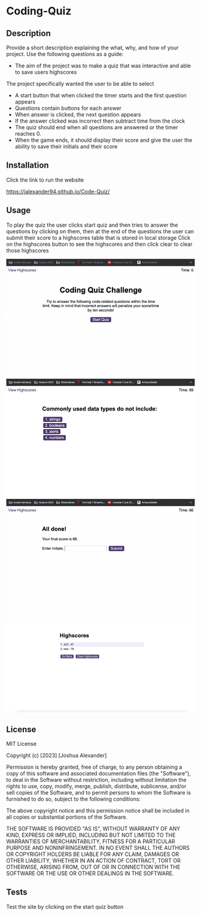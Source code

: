 # Coding-Quiz

## Description

Provide a short description explaining the what, why, and how of your project. Use the following questions as a guide:

- The aim of the project was to make a quiz that was interactive and able to save users highscores

The project specifically wanted the user to be able to select

- A start button that when clicked the timer starts and the first question appears
- Questions contain buttons for each answer
- When answer is clicked, the next question appears
- If the answer clicked was incorrect then subtract time from the clock
- The quiz should end when all questions are answered or the timer reaches 0.
- When the game ends, it should display their score and give the user the ability to save their initials and their score

## Installation

Click the link to run the website

https://jalexander94.github.io/Code-Quiz/

## Usage

To play the quiz the user clicks start quiz and then tries to answer the questions by clicking on them, then at the end of the questions the user can submit their score to a highscores table that is stored in local storage
Click on the highscores button to see the highscores and then click clear to clear those highscores

![start screen](https://github.com/JAlexander94/Code-Quiz/blob/main/assets/images/Screenshot%202023-01-24%20at%2023.41.41.png)
![screenshot of the first question](https://github.com/JAlexander94/Code-Quiz/blob/main/assets/images/Screenshot%202023-01-24%20at%2023.42.09.png)
![screenshot of the submit highscore page](https://github.com/JAlexander94/Code-Quiz/blob/main/assets/images/Screenshot%202023-01-24%20at%2023.42.59.png)
![screenshot of the highscore page](https://github.com/JAlexander94/Code-Quiz/blob/main/assets/images/Screenshot%202023-03-19%20at%2018.18.59.png)

## License

MIT License

Copyright (c) [2023] [Joshua Alexander]

Permission is hereby granted, free of charge, to any person obtaining a copy
of this software and associated documentation files (the "Software"), to deal
in the Software without restriction, including without limitation the rights
to use, copy, modify, merge, publish, distribute, sublicense, and/or sell
copies of the Software, and to permit persons to whom the Software is
furnished to do so, subject to the following conditions:

The above copyright notice and this permission notice shall be included in all
copies or substantial portions of the Software.

THE SOFTWARE IS PROVIDED "AS IS", WITHOUT WARRANTY OF ANY KIND, EXPRESS OR
IMPLIED, INCLUDING BUT NOT LIMITED TO THE WARRANTIES OF MERCHANTABILITY,
FITNESS FOR A PARTICULAR PURPOSE AND NONINFRINGEMENT. IN NO EVENT SHALL THE
AUTHORS OR COPYRIGHT HOLDERS BE LIABLE FOR ANY CLAIM, DAMAGES OR OTHER
LIABILITY, WHETHER IN AN ACTION OF CONTRACT, TORT OR OTHERWISE, ARISING FROM,
OUT OF OR IN CONNECTION WITH THE SOFTWARE OR THE USE OR OTHER DEALINGS IN THE
SOFTWARE.


## Tests

Test the site by clicking on the start quiz button
